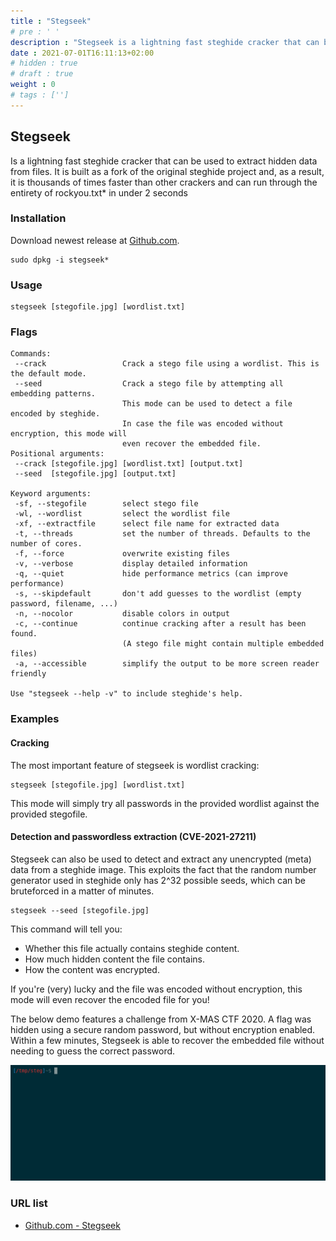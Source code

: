 ```yaml
---
title : "Stegseek"
# pre : ' '
description : "Stegseek is a lightning fast steghide cracker that can be used to extract hidden data from files. It is built as a fork of the original steghide project and, as a result, it is thousands of times faster than other crackers and can run through the entirety of rockyou.txt* in under 2 seconds."
date : 2021-07-01T16:11:13+02:00
# hidden : true
# draft : true
weight : 0
# tags : ['']
---
```


## Stegseek

Is a lightning fast steghide cracker that can be used to extract hidden data from files. It is built as a fork of the original steghide project and, as a result, it is thousands of times faster than other crackers and can run through the entirety of rockyou.txt* in under 2 seconds

### Installation

Download newest release at [Github.com](https://github.com/RickdeJager/stegseek/releases).

```plain
sudo dpkg -i stegseek*
```

### Usage

```plain
stegseek [stegofile.jpg] [wordlist.txt]
```

### Flags

```plain
Commands:
 --crack                 Crack a stego file using a wordlist. This is the default mode.
 --seed                  Crack a stego file by attempting all embedding patterns.
                         This mode can be used to detect a file encoded by steghide.
                         In case the file was encoded without encryption, this mode will
                         even recover the embedded file.
Positional arguments:
 --crack [stegofile.jpg] [wordlist.txt] [output.txt]
 --seed  [stegofile.jpg] [output.txt]

Keyword arguments:
 -sf, --stegofile        select stego file
 -wl, --wordlist         select the wordlist file
 -xf, --extractfile      select file name for extracted data
 -t, --threads           set the number of threads. Defaults to the number of cores.
 -f, --force             overwrite existing files
 -v, --verbose           display detailed information
 -q, --quiet             hide performance metrics (can improve performance)
 -s, --skipdefault       don't add guesses to the wordlist (empty password, filename, ...)
 -n, --nocolor           disable colors in output
 -c, --continue          continue cracking after a result has been found.
                         (A stego file might contain multiple embedded files)
 -a, --accessible        simplify the output to be more screen reader friendly

Use "stegseek --help -v" to include steghide's help.
```

### Examples

#### Cracking

The most important feature of stegseek is wordlist cracking:

```plain
stegseek [stegofile.jpg] [wordlist.txt]
```

This mode will simply try all passwords in the provided wordlist against the provided stegofile.

#### Detection and passwordless extraction (CVE-2021-27211)

Stegseek can also be used to detect and extract any unencrypted (meta) data from a steghide image. This exploits the fact that the random number generator used in steghide only has 2^32 possible seeds, which can be bruteforced in a matter of minutes.

```plain
stegseek --seed [stegofile.jpg]
```

This command will tell you:

* Whether this file actually contains steghide content.
* How much hidden content the file contains.
* How the content was encrypted.

If you're (very) lucky and the file was encoded without encryption, this mode will even recover the encoded file for you!

The below demo features a challenge from X-MAS CTF 2020. A flag was hidden using a secure random password, but without encryption enabled. Within a few minutes, Stegseek is able to recover the embedded file without needing to guess the correct password.

![Example](images/seed.gif)

### URL list

* [Github.com - Stegseek](https://github.com/RickdeJager/stegseek)
